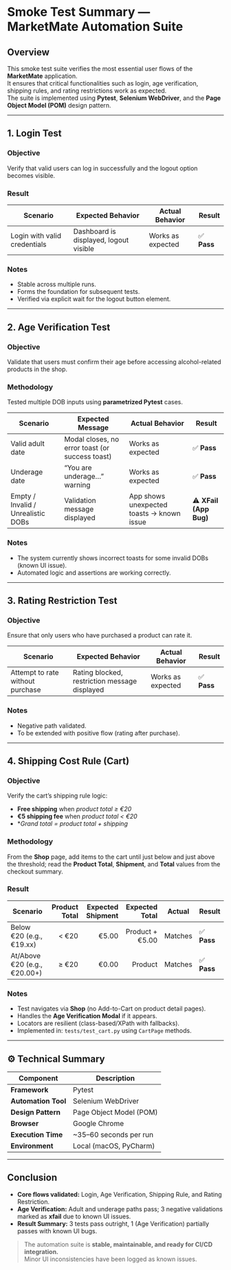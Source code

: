 #  Smoke Test Summary — MarketMate Automation Suite

## Overview
This smoke test suite verifies the most essential user flows of the **MarketMate** application.  
It ensures that critical functionalities such as login, age verification, shipping rules, and rating restrictions work as expected.  
The suite is implemented using **Pytest**, **Selenium WebDriver**, and the **Page Object Model (POM)** design pattern.

---

## 1. Login Test

### Objective
Verify that valid users can log in successfully and the logout option becomes visible.

### Result
| Scenario | Expected Behavior | Actual Behavior | Result |
|-----------|-------------------|-----------------|---------|
| Login with valid credentials | Dashboard is displayed, logout visible | Works as expected | ✅ **Pass** |

### Notes
- Stable across multiple runs.  
- Forms the foundation for subsequent tests.  
- Verified via explicit wait for the logout button element.

---

## 2. Age Verification Test

### Objective
Validate that users must confirm their age before accessing alcohol-related products in the shop.

### Methodology
Tested multiple DOB inputs using **parametrized Pytest** cases.

| Scenario | Expected Message | Actual Behavior | Result |
|-----------|------------------|-----------------|---------|
| Valid adult date | Modal closes, no error toast (or success toast) | Works as expected | ✅ **Pass** |
| Underage date | “You are underage…” warning | Works as expected | ✅ **Pass** |
| Empty / Invalid / Unrealistic DOBs | Validation message displayed | App shows unexpected toasts → known issue | ⚠️ **XFail (App Bug)** |

### Notes
- The system currently shows incorrect toasts for some invalid DOBs (known UI issue).  
- Automated logic and assertions are working correctly.

---

## 3. Rating Restriction Test

### Objective
Ensure that only users who have purchased a product can rate it.

| Scenario | Expected Behavior | Actual Behavior | Result |
|-----------|-------------------|-----------------|---------|
| Attempt to rate without purchase | Rating blocked, restriction message displayed | Works as expected | ✅ **Pass** |

### Notes
- Negative path validated.  
- To be extended with positive flow (rating after purchase).

---

## 4. Shipping Cost Rule (Cart)

### Objective  
Verify the cart’s shipping rule logic:  
- **Free shipping** when *product total ≥ €20*  
- **€5 shipping fee** when *product total < €20*  
- **Grand total = product total + shipping*

### Methodology  
From the **Shop** page, add items to the cart until just below and just above the threshold; read the **Product Total**, **Shipment**, and **Total** values from the checkout summary.

### Result
| Scenario | Product Total | Expected Shipment | Expected Total | Actual | Result |
|---|---:|---:|---:|---|---|
| Below €20 (e.g., €19.xx) | < €20 | €5.00 | Product + €5.00 | Matches | ✅ **Pass** |
| At/Above €20 (e.g., €20.00+) | ≥ €20 | €0.00 | Product | Matches | ✅ **Pass** |

### Notes
- Test navigates via **Shop** (no Add-to-Cart on product detail pages).  
- Handles the **Age Verification Modal** if it appears.  
- Locators are resilient (class-based/XPath with fallbacks).  
- Implemented in: `tests/test_cart.py` using `CartPage` methods.

---

## ⚙️ Technical Summary

| Component | Description |
|------------|-------------|
| **Framework** | Pytest |
| **Automation Tool** | Selenium WebDriver |
| **Design Pattern** | Page Object Model (POM) |
| **Browser** | Google Chrome |
| **Execution Time** | ~35–60 seconds per run |
| **Environment** | Local (macOS, PyCharm) |

---

## Conclusion

- **Core flows validated:** Login, Age Verification, Shipping Rule, and Rating Restriction.  
- **Age Verification:** Adult and underage paths pass; 3 negative validations marked as **xfail** due to known UI issues.  
- **Result Summary:** 3 tests pass outright, 1 (Age Verification) partially passes with known UI bugs.  

> The automation suite is **stable, maintainable, and ready for CI/CD integration.**  
> Minor UI inconsistencies have been logged as known issues.
